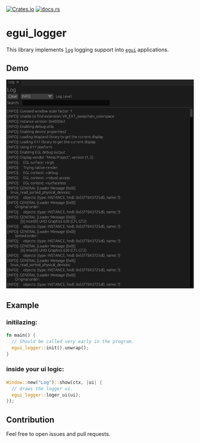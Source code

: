[![Crates.io](https://img.shields.io/crates/v/egui_logger)](https://crates.io/crates/egui_logger)
[![docs.rs](https://img.shields.io/docsrs/egui_logger)](https://docs.rs/egui_logger/latest/egui_logger/)



# egui_logger
This library implements [`log`](https://crates.io/crates/log) logging support into [`egui`](https://crates.io/crates/egui) applications.

## Demo
![demo](images/egui_logger.png "Demo")

## Example

### initilazing:
```rust 
fn main() {
  // Should be called very early in the program.
  egui_logger::init().unwrap(); 
}
```

### inside your ui logic:

```rust 
Window::new("Log")::show(ctx, |ui| {
  // draws the logger ui.
  egui_logger::loger_ui(ui);
});
```

## Contribution
Feel free to open issues and pull requests.

        
        
          
